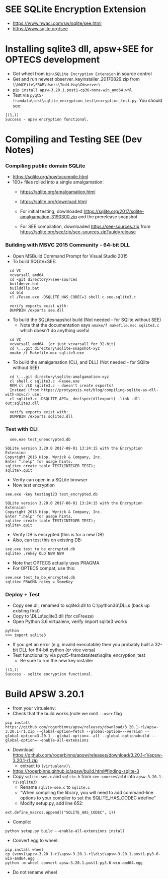  # SEE SQLite Encryption Extension
 * https://www.hwaci.com/sw/sqlite/see.html
 * https://www.sqlite.org/see
 
 # Installing sqlite3 dll, apsw+SEE for OPTECS development 
 * Get wheel from `bin\SQLite Encryption Extension` in source control
 * Get and run newest observer_keyinstaller_20170829.zip from `\\NWCFile\FRAM\Users\Todd.Hay\Observer\`
 * `pip install apsw-3.20.1.post1-cp36-none-win_amd64.whl`
 * Test via `pyqt5-framdata\test\sqlite_encryption_test\encryption_test.py`. You should see:
 ```commandline
[(1,)]
Success - apsw encryption functional.
```
 
 # Compiling and Testing SEE (Dev Notes)
 
 ### Compiling public domain SQLite
 * https://sqlite.org/howtocompile.html
 * 100+ files rolled into a single amalgamation:
   * https://sqlite.org/amalgamation.html
   * https://sqlite.org/download.html
   
   * For initial testing, downloaded https://sqlite.org/2017/sqlite-amalgamation-3190300.zip and the prerelease snapshot
   * For SEE compilation, downloaded https://see-sources.zip from https://sqlite.org/see/zip/see-sources.zip?uuid=release
      
   
  ### Building with MSVC 2015 Community - 64-bit DLL
  * Open MSBuild Command Prompt for Visual Studio 2015
  * To build SQLite+SEE:
  ```commandline
    cd VC
    vcvarsall amd64
    cd <git directory>\see-sources
    buildmsvc.bat
    builddlls.bat
    cd bld
    cl /Fesee.exe -DSQLITE_HAS_CODEC=1 shell.c see-sqlite3.c
     
    verify exports exist with:
    DUMPBIN /exports see.dll
  ```
  * To build the SQLitesnapshot build (Not needed - for SQlite without SEE)
    * Note that the documentation says `nmake/f makefile.msc sqlite3.c` which doesn't do anything useful
  ```commandline  
    cd VC
    vcvarsall amd64  (or just vcvarsall for 32-bit)
    cd \...git directory\sqlite-snapshot-xyz
    nmake /f Makefile.msc sqlite3.exe    
  ```  
  * To build the amalgamation (CLI, and DLL) (Not needed - for SQlite without SEE)
  ```commandline
    cd \...git directory\sqlite-amalgamation-xyz
    cl shell.c sqlite3.c -Fesee.exe
    REM cl /LD sqlite3.c - doesn't create exports!
    Instead (from https://protyposis.net/blog/compiling-sqlite-as-dll-with-msvc/) use: 
    cl sqlite3.c -DSQLITE_API=__declspec(dllexport) -link -dll -out:sqlite3.dll
    
    verify exports exist with:
    DUMPBIN /exports sqlite3.dll    
  ```
  ### Test with CLI
  ```commandline
    see.exe test_unencrypted.db
        
SQLite version 3.20.0 2017-08-01 13:24:15 with the Encryption Extension
Copyright 2016 Hipp, Wyrick & Company, Inc.
Enter ".help" for usage hints.
sqlite> create table TEST(INTEGER TEST);
sqlite>.quit
  ```
  * Verify can open in a SQLite browser
  * Now test encryption
```commandline
see.exe -key testing123 test_encrypted.db
        
SQLite version 3.20.0 2017-08-01 13:24:15 with the Encryption Extension
Copyright 2016 Hipp, Wyrick & Company, Inc.
Enter ".help" for usage hints.
sqlite> create table TEST(INTEGER TEST);
sqlite>.quit
  ```
  * Verify DB is encrypted (this is for a new DB)
  * Also, can test this on existing DB:
 ```
 see.exe test_to_be_encrypted.db
 sqlite> .rekey OLD NEW NEW
 ```
 
 * Note that OPTECS actually uses PRAGMA
 * For OPTECS compat, use this:
 ```
 see.exe test_to_be_encrypted.db
 sqlite> PRAGMA rekey = SomeKey
 ```
 
  ### Deploy + Test
  * Copy see.dll, renamed to sqlite3.dll to C:\python36\DLLs (back up existing first)
  * Copy to <virtualenv>\DLLs\sqlite3.dll (for cxFreeze)
  * Open Python 3.6 virtualenv, verify import sqlite3 works
```commandline
python
>>> import sqlite3
```
  * If you get an error (e.g. invalid executable) then you probably built a 32-bit DLL for 64-bit python (or vice versa)
  * Test functionality via pyqt5-framdata\test\sqlite_encryption_test
    * Be sure to run the new key installer
```commandline
[(1,)]
Success - sqlite encryption functional.
```

# Build APSW 3.20.1
 * from your virtualenv:
 * Check that the build works:(note we omit `--user` flag
```commandline
pip install https://github.com/rogerbinns/apsw/releases/download/3.20.1-r1/apsw-3.20.1-r1.zip --global-option=fetch --global-option=--version --global-option=3.20.1 --global-option=--all --global-option=build --global-option=--enable-all-extensions
```
* Download https://github.com/rogerbinns/apsw/releases/download/3.20.1-r1/apsw-3.20.1-r1.zip
  * extract to `(virtualenv)\`
* https://rogerbinns.github.io/apsw/build.html#finding-sqlite-3
* Copy `sqlite-see.c` and `sqlite.h` from `see-sources\bld` into `apsw-3.20.1-r1\sqlite3`)
  * Rename `sqlite-see.c` to `sqlite.c`
  * "When compiling the library, you will need to add command-line options to your compiler to set the SQLITE_HAS_CODEC #define"
  * Modify setup.py, add line 652:
``` 
ext.define_macros.append(("SQLITE_HAS_CODEC", 1))
```
  * Compile:
```commandline
python setup.py build --enable-all-extensions install
```
  * Convert egg to wheel:        
```commandline
pip install wheel
cp (venv)\apsw-3.20.1-r1\apsw-3.20.1-r1\dist\apsw-3.20.1.post1-py3.6-win-amd64.egg .
python -m wheel convert apsw-3.20.1.post1-py3.6-win-amd64.egg
```
  * Do not rename wheel